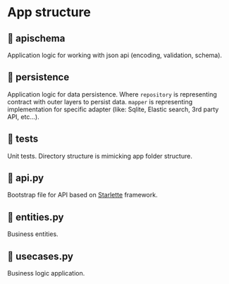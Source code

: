 # App structure

## 📁 apischema
Application logic for working with json api (encoding, validation, schema).

## 📁 persistence
Application logic for data persistence. Where `repository` is representing contract with outer layers to persist data. `mapper` is representing implementation for specific adapter (like: Sqlite, Elastic search, 3rd party API, etc...).  

## 📁 tests
Unit tests. Directory structure is mimicking app folder structure.

## 🐍 api.py
Bootstrap file for API based on [Starlette](https://www.starlette.io/) framework.

## 🐍 entities.py
Business entities.

## 🐍 usecases.py
Business logic application.
